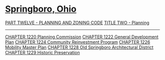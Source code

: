 [Springboro, Ohio](indexee20.html)
==================================

[PART TWELVE - PLANNING AND ZONING CODE](465ba412.html) [TITLE TWO -
Planning](4687a412.html)

* * * * *

[CHAPTER 1220 Planning Commission](4692a412.html) [CHAPTER 1222 General
Development Plan](46a0a412.html) [CHAPTER 1224 Community Reinvestment
Program](46b5a412.html) [CHAPTER 1226 Mobility Master
Plan](477aa412.html) [CHAPTER 1228 Old Springboro Architectural
District](47b3a412.html) [CHAPTER 1229 Historic
Preservation](47baa412.html)
